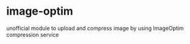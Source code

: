 # image-optim
unofficial module to upload and compress image by using ImageOptim compression service
